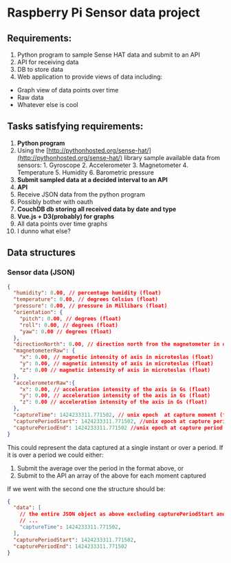 # Raspberry Pi Sensor data project

 

## Requirements:

1. Python program to sample Sense HAT data and submit to an API
2. API for receiving data
3. DB to store data
4. Web application to provide views of data including:
  - Graph view of data points over time
  - Raw data
  - Whatever else is cool



## Tasks satisfying requirements:

1. **Python program**
  1. Using the [http://pythonhosted.org/sense-hat/](http://pythonhosted.org/sense-hat/) library sample available data from sensors:
    1. Gyroscope
    2. Accelerometer
    3. Magnetometer
    4. Temperature
    5. Humidity
    6. Barometric pressure
2. **Submit sampled data at a decided interval to an API**
3. **API**
  1. Receive JSON data from the python program
  2. Possibly bother with oauth
4. **CouchDB db storing all received data by date and type**
5. **Vue.js + D3(probably) for graphs**
  1. All data points over time graphs
  2. I dunno what else?

## Data structures
### Sensor data (JSON)
```json
{
  "humidity": 0.00, // percentage humidity (float)
  "temperature": 0.00, // degrees Celsius (float)
  "pressure": 0.00, // pressure in Millibars (float)
  "orientation": {
    "pitch": 0.00, // degrees (float)
    "roll": 0.00, // degrees (float)
    "yaw": 0.00 // degrees (float)
  },
  "directionNorth": 0.00, // direction north from the magnetometer in degrees (float)
  "magnetometerRaw": {
    "x": 0.00, // magnetic intensity of axis in microteslas (float)
    "y": 0.00, // magnetic intensity of axis in microteslas (float)
    "z": 0.00 // magnetic intensity of axis in microteslas (float)
  },
  "accelerometerRaw":{
    "x": 0.00, // acceleration intensity of the axis in Gs (float)
    "y": 0.00, // acceleration intensity of the axis in Gs (float)
    "z": 0.00 // acceleration intensity of the axis in Gs (float)
  },
  "captureTime": 1424233311.771502, // unix epoch  at capture moment (float)
  "capturePeriodStart": 1424233311.771502, //unix epoch at capture period start (float)
  "capturePeriodEnd": 1424233311.771502 //unix epoch at capture period end (float)
}
```

This could represent the data captured at a single instant or over a period. 
If it is over a period we could either:

1. Submit the average over the period in the format above, or
2. Submit to the API an array of the above for each moment captured

If we went with the second one the structure should be:

```json
{
  "data": [
    // the entire JSON object as above excluding capturePeriodStart and capturePeriodEnd
    // ... 
    "captureTime": 1424233311.771502,
  ],
  "capturePeriodStart": 1424233311.771502, 
  "capturePeriodEnd": 1424233311.771502
}
```